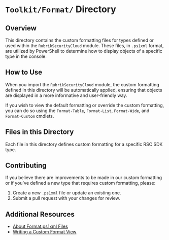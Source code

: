 # `Toolkit/Format/` Directory

## Overview

This directory contains the custom formatting files for types defined or
used within the `RubrikSecurityCloud` module. These files, in `.ps1xml` format,
are utilized by PowerShell to determine how to display objects of a
specific type in the console.

## How to Use

When you import the `RubrikSecurityCloud` module, the custom formatting
defined in this directory will be automatically applied, ensuring that objects
are displayed in a more informative and user-friendly way.

If you wish to view the default formatting or override the custom formatting,
you can do so using the `Format-Table`, `Format-List`, `Format-Wide`,
and `Format-Custom` cmdlets.

## Files in this Directory

Each file in this directory defines custom formatting for a specific RSC SDK type.

## Contributing

If you believe there are improvements to be made in our custom formatting
or if you've defined a new type that requires custom formatting, please:

1. Create a new `.ps1xml` file or update an existing one.
2. Submit a pull request with your changes for review.

## Additional Resources

- [About Format.ps1xml Files](https://docs.microsoft.com/powershell/scripting/developer/format/about-format.ps1xml-files?view=powershell-7.1)
- [Writing a Custom Format View](https://docs.microsoft.com/powershell/scripting/developer/format/writing-a-custom-format-view?view=powershell-7.1)
